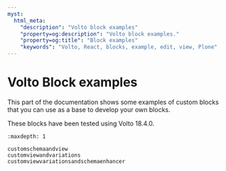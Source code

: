 ```yaml
---
myst:
  html_meta:
    "description": "Volto block examples"
    "property=og:description": "Volto block examples."
    "property=og:title": "Block examples"
    "keywords": "Volto, React, blocks, example, edit, view, Plone"
---
```


# Volto Block examples

This part of the documentation shows some examples of custom blocks that you can use as a base to develop your own blocks.

These blocks have been tested using Volto 18.4.0.

```{toctree}
:maxdepth: 1

customschemaandview
customviewandvariations
customviewvariationsandschemaenhancer
```
